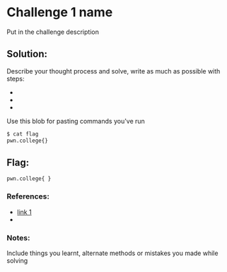 # Challenge 1 name

Put in the challenge description

## Solution:

Describe your thought process and solve, write as much as possible with steps:

- 
- 
- 

Use this blob for pasting commands you've run
```sh
$ cat flag
pwn.college{}
```

## Flag: 

```
pwn.college{ }
```


### References:

- [link 1](https://pwn.college)
- 
### Notes:

Include things you learnt, alternate methods or mistakes you made while solving
